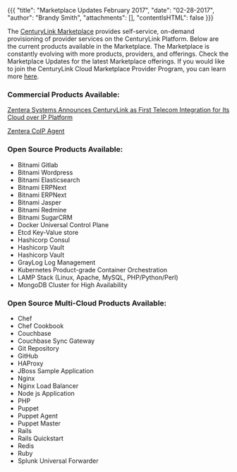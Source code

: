 {{{
"title": "Marketplace Updates February 2017",
"date": "02-28-2017",
"author": "Brandy Smith",
"attachments": [],
"contentIsHTML": false
}}}

The [CenturyLink Marketplace](https://www.ctl.io/marketplace/) provides self-service, on-demand provisioning of provider services on the CenturyLink Platform. Below are the current products available in the Marketplace. The Marketplace is constantly evolving with more products, providers, and offerings. Check the Marketplace Updates for the latest Marketplace offerings. If you would like to join the CenturyLink Cloud Marketplace Provider Program, you can learn more [here](https://www.ctl.io/marketplace-program/).

### Commercial Products Available:

[Zentera Systems Announces CenturyLink as First Telecom Integration for Its Cloud over IP Platform](http://zentera.net/news-item/zentera-systems-announces-centurylink-first-telecom-integration-cloud-ip-platform/)

[Zentera CoIP Agent](https://www.ctl.io/marketplace/partner/ZZNC/product/CoIP/v/3.4.3/)

### Open Source Products Available:

* Bitnami Gitlab
* Bitnami Wordpress
* Bitnami Elasticsearch
* Bitnami ERPNext
* Bitnami ERPNext
* Bitnami Jasper
* Bitnami Redmine
* Bitnami SugarCRM
* Docker Universal Control Plane
* Etcd Key-Value store
* Hashicorp Consul
* Hashicorp Vault
* Hashicorp Vault
* GrayLog Log Management
* Kubernetes Product-grade Container Orchestration
* LAMP Stack (Linux, Apache, MySQL, PHP/Python/Perl)
* MongoDB Cluster for High Availability

### Open Source Multi-Cloud Products Available:

* Chef
* Chef Cookbook
* Couchbase
* Couchbase Sync Gateway
* Git Repository
* GitHub
* HAProxy
* JBoss Sample Application
* Nginx
* Nginx Load Balancer
* Node js Application
* PHP
* Puppet
* Puppet Agent
* Puppet Master
* Rails
* Rails Quickstart
* Redis
* Ruby
* Splunk Universal Forwarder
